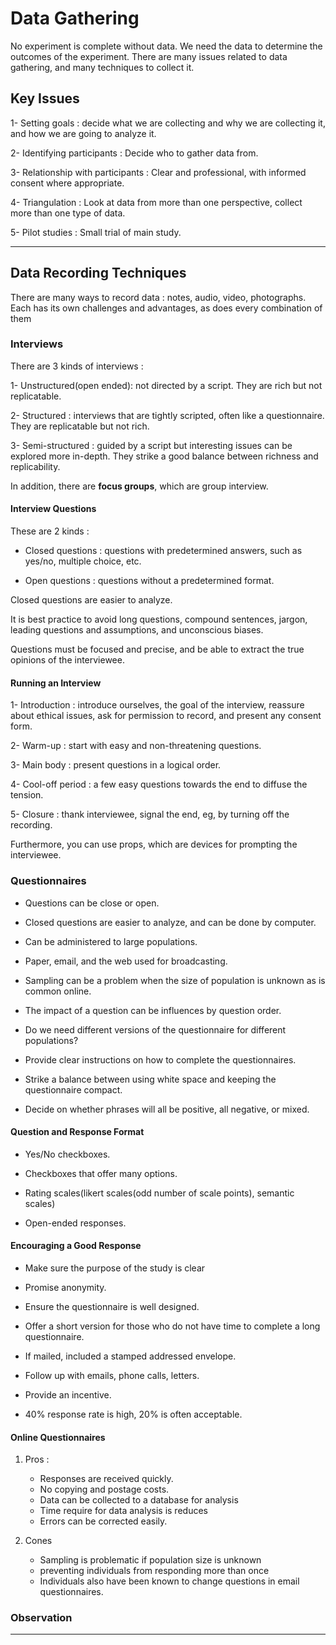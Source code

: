 # Data Gathering 

No experiment is complete without data. We need the data to determine 
the outcomes of the experiment. There are many issues related to 
data gathering, and many techniques to collect it. 

## Key Issues

1- Setting goals : decide what we are collecting and why we are collecting it,
and how we are going to analyze it.

2- Identifying participants : Decide who to gather data from.

3- Relationship with participants : Clear and professional, with 
informed consent where appropriate.

4- Triangulation : Look at data from more than one perspective, collect
more than one type of data.

5- Pilot studies : Small trial of main study.

---

## Data Recording Techniques

There are many ways to record data : notes, audio, video, photographs.
Each has its own challenges and advantages, as does every combination of them


### Interviews 

There are 3 kinds of interviews : 

1- Unstructured(open ended): not directed by a script. They are rich
but not replicatable.

2- Structured : interviews that are tightly scripted, often like a 
questionnaire. They are replicatable but not rich.

3- Semi-structured : guided by a script but interesting issues can be 
explored more in-depth. They strike a good balance between richness and 
replicability.

In addition, there are **focus groups**, which are group interview.

#### Interview Questions 

These are 2 kinds :

- Closed questions : questions with predetermined answers, such as yes/no,
multiple choice, etc.

- Open questions : questions without a predetermined format. 

Closed questions are easier to analyze.

It is best practice to avoid long questions, compound sentences, 
jargon, leading questions and assumptions, and unconscious biases. 

Questions must be focused and precise, and be able to extract the true
opinions of the interviewee. 

#### Running an Interview 

1- Introduction : introduce ourselves, the goal of the interview, 
reassure about ethical issues, ask for permission to record, and 
present any consent form.

2- Warm-up : start with easy and non-threatening questions.

3- Main body : present questions in a logical order.

4- Cool-off period : a few easy questions towards the end to diffuse the
tension.

5- Closure : thank interviewee, signal the end, eg, by turning off the 
recording.

Furthermore, you can use props, which are devices for prompting the interviewee.

### Questionnaires

- Questions can be close or open.

- Closed questions are easier to analyze, and can be done by computer.

- Can be administered to large populations.

- Paper, email, and the web used for broadcasting.

- Sampling can be a problem when the size of population is unknown 
as is common online.

- The impact of a question can be influences by question order.

- Do we need different versions of the questionnaire for different populations?

- Provide clear instructions on how to complete the questionnaires.

- Strike a balance between using white space and keeping the questionnaire 
compact.

- Decide on whether phrases will all be positive, all negative, or 
mixed.

#### Question and Response Format

- Yes/No checkboxes.

- Checkboxes that offer many options.

- Rating scales(likert scales(odd number of scale points), semantic scales)

- Open-ended responses.

#### Encouraging a Good Response

- Make sure the purpose of the study is clear

- Promise anonymity.

- Ensure the questionnaire is well designed.

- Offer a short version for those who do not have time to complete
a long questionnaire.

- If mailed, included a stamped addressed envelope.

- Follow up with emails, phone calls, letters.

- Provide an incentive.

- 40% response rate is high, 20% is often acceptable.

#### Online Questionnaires 

1. Pros :

   - Responses are received quickly.
   - No copying and postage costs.
   - Data can be collected to a database for analysis
   - Time require for data analysis is reduces
   - Errors can be corrected easily.

2. Cones 

   - Sampling is problematic if population size is unknown
   - preventing individuals from responding more than once
   - Individuals also have been known to change questions in email
     questionnaires.

### Observation 


---
